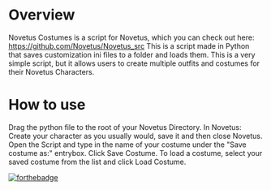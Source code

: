 # Overview
Novetus Costumes is a script for Novetus, which you can check out here: https://github.com/Novetus/Novetus_src
This is a script made in Python that saves customization ini files to a folder and loads them. This is a very simple script, but it allows users to create multiple outfits and costumes for their Novetus Characters.
# How to use
Drag the python file to the root of your Novetus Directory.
In Novetus: Create your character as you usually would, save it and then close Novetus. 
Open the Script and type in the name of your costume under the "Save costume as:" entrybox. Click Save Costume.
To load a costume, select your saved costume from the list and click Load Costume.

[![forthebadge](https://forthebadge.com/images/badges/made-with-python.svg)](https://forthebadge.com)
